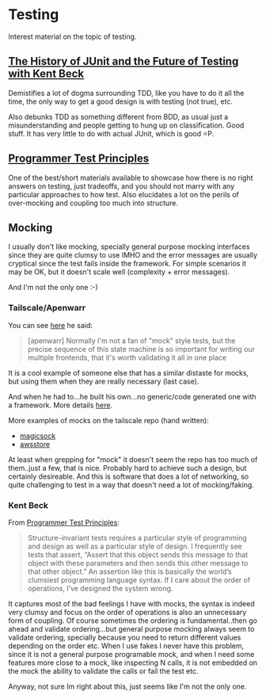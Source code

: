 # Testing

Interest material on the topic of testing.

## [The History of JUnit and the Future of Testing with Kent Beck](https://www.se-radio.net/2010/09/episode-167-the-history-of-junit-and-the-future-of-testing-with-kent-beck/)

Demistifies a lot of dogma surrounding TDD, like you have to do it all the time,
the only way to get a good design is with testing (not true), etc.

Also debunks TDD as something different from BDD, as usual just a misunderstanding
and people getting to hung up on classification. Good stuff. It has very little to
do with actual JUnit, which is good =P.

## [Programmer Test Principles](https://medium.com/@kentbeck_7670/programmer-test-principles-d01c064d7934)

One of the best/short materials available to showcase how there is no right answers
on testing, just tradeoffs, and you should not marry with any particular
approaches to how test. Also elucidates a lot on the perils of over-mocking
and coupling too much into structure.

## Mocking

I usually don't like mocking, specially general purpose mocking interfaces since they are quite
clumsy to use IMHO and the error messages are usually cryptical since the test fails inside the
framework. For simple scenarios it may be OK, but it doesn't scale well (complexity + error messages).

And I'm not the only one :-)

### Tailscale/Apenwarr

You can see [here](https://github.com/tailscale/tailscale/blob/28ee355c56c68a446ecfdc755c67311349bf6a3c/ipn/ipnlocal/state_test.go#L278) he said:

> [apenwarr] Normally I'm not a fan of "mock" style tests, but the precise
> sequence of this state machine is so important for writing our multiple
> frontends, that it's worth validating it all in one place

It is a cool example of someone else that has a similar distaste for mocks, but
using them when they are really necessary (last case).

And when he had to...he built his own...no generic/code generated one with a framework.
More details [here](https://github.com/tailscale/tailscale/blob/28ee355c56c68a446ecfdc755c67311349bf6a3c/ipn/ipnlocal/state_test.go#L94).

More examples of mocks on the tailscale repo (hand written):

* [magicsock](https://github.com/tailscale/tailscale/blob/28ee355c56c68a446ecfdc755c67311349bf6a3c/wgengine/magicsock/magicsock_test.go#L2672)
* [awsstore](https://github.com/tailscale/tailscale/blob/28ee355c56c68a446ecfdc755c67311349bf6a3c/ipn/store/awsstore/store_aws_test.go#L20)

At least when grepping for "mock" it doesn't seem the repo has too much of them..just a few, that is nice. Probably hard to
achieve such a design, but certainly desireable. And this is software that does a lot of networking, so quite challenging to
test in a way that doesn't need a lot of mocking/faking.

### Kent Beck

From [Programmer Test Principles](https://medium.com/@kentbeck_7670/programmer-test-principles-d01c064d7934):

> Structure-invariant tests requires a particular style of programming and design as
> well as a particular style of design. I frequently see tests that assert,
> “Assert that this object sends this message to that object with these parameters and
> then sends this other message to that other object.”
> An assertion like this is basically the world’s clumsiest programming language syntax.
> If I care about the order of operations, I’ve designed the system wrong.

It captures most of the bad feelings I have with mocks, the syntax is indeed very clumsy and focus
on the order of operations is also an unnecessary form of coupling. Of course sometimes the ordering
is fundamental..then go ahead and validate ordering...but general purpose mocking always seem to
validate ordering, specially because you need to return different values depending on the order etc.
When I use fakes I never have this problem, since it is not a general purpose programable mock,
and when I need some features more close to a mock, like inspecting N calls, it is not embedded
on the mock the ability to validate the calls or fail the test etc. 

Anyway, not sure Im right about this, just seems like I'm not the only one.
